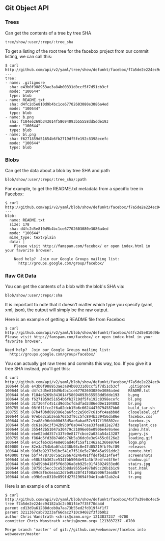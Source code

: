 ## Git Object API ##

### Trees ###

Can get the contents of a tree by tree SHA

	tree/show/:user/:repo/:tree_sha

To get a listing of the root tree for the facebox project from our commit listing, we can call this:

	$ curl http://github.com/api/v2/yaml/tree/show/defunkt/facebox/f7a5de2e224ec94182a3c2c081f4e7f4df70da4
	--- 
	tree: 
	- name: .gitignore
	  sha: e43b0f988953ae3a84b00331d0ccf5f7d51cb3cf
	  mode: "100644"
	  type: blob
	- name: README.txt
	  sha: d4fc2d5e810d9b4bc1ce67702603080e3086a4ed
	  mode: "100644"
	  type: blob
	- name: b.png
	  sha: f184e6269b343014f58694093b55558dd5dde193
	  mode: "100644"
	  type: blob
	- name: bl.png
	  sha: f6271859d51654b6fb2719df5fe192c8398ecefc
	  mode: "100644"
	  type: blob

### Blobs ###
	
Can get the data about a blob by tree SHA and path

	blob/show/:user/:repo/:tree_sha/:path

For example, to get the README.txt metadata from a specific tree in Facebox:

	$ curl http://github.com/api/v2/yaml/blob/show/defunkt/facebox/f7a5de2e224ec94182a3c2c081f4e7f4d/README.txt
	--- 
	blob: 
	  name: README.txt
	  size: 178
	  sha: d4fc2d5e810d9b4bc1ce67702603080e3086a4ed
	  mode: "100644"
	  mime_type: text/plain
	  data: |
	    Please visit http://famspam.com/facebox/ or open index.html in your favorite browser.

	    Need help?  Join our Google Groups mailing list:
	      http://groups.google.com/group/facebox/



### Raw Git Data ###

You can get the contents of a blob with the blob's SHA via:

	blob/show/:user/:repo/:sha

It is important to note that it doesn't matter which type you specify (yaml, xml, json), the output will simply be the raw output.

Here is an example of getting a README file from Facebox:

	$ curl http://github.com/api/v2/yaml/blob/show/defunkt/facebox/d4fc2d5e810d9b4bc1ce67702603080e3086a4ed
	Please visit http://famspam.com/facebox/ or open index.html in your favorite browser.

	Need help?  Join our Google Groups mailing list:
	  http://groups.google.com/group/facebox/

You can actually get raw trees and commits this way, too.  If you give it a tree SHA instead, you'll get this:

	$ curl http://github.com/api/v2/yaml/blob/show/defunkt/facebox/f7a5de2e224ec94182a3c2c081f4e7f4d
	100644 blob e43b0f988953ae3a84b00331d0ccf5f7d51cb3cf	.gitignore
	100644 blob d4fc2d5e810d9b4bc1ce67702603080e3086a4ed	README.txt
	100644 blob f184e6269b343014f58694093b55558dd5dde193	b.png
	100644 blob f6271859d51654b6fb2719df5fe192c8398ecefc	bl.png
	100644 blob 31f204fc451cd9dd5cfdadfad2d86ed0e1104882	br.png
	100755 blob 08f6f1fce2f6a02dcb15b6c66244470794587bb0	build_tar.sh
	100755 blob 87b4f8bd699386e3a6fcc2e50d7c61bfc4aabb8d	closelabel.gif
	100644 blob 97ebe3cab3eab76253f9cc5fc894b339456da86e	facebox.css
	100644 blob 2ea88c96ebb00d38d5ae6abad57c917f156802cc	facebox.js
	100644 blob dc61a86c3f342b930f0a0447cae33fee812e27d3	faceplant.css
	100644 blob 355442b51047a30479c21096e06e0906e4e9a4ee	index.html
	100644 blob ebe02bdd357c337e0e817fcbce2a034a54a13287	jquery.js
	100755 blob f864d5fd38b7466c76b5a36dc0e3e9455c0126e2	loading.gif
	100644 blob e41cfe5c654e8e05ad46f15af1c462a1360e9764	logo.png
	040000 tree 82e3a754b6a0fcb238b03c0e47d05219fbf9cf89	releases
	100644 blob 98d3e92373d1bc541e7f516e5e73b645a991ddc2	remote.html
	040000 tree bbf747873075ac28667d246491ffdefbd314fe4f	screenshots
	100644 blob e58b35b362ce5347bb5064e91a3bf8e4fed4f6ef	shadow.gif
	100644 blob 63459bb418f5f6d896a8eb925c01f45024933ed6	stairs.jpg
	100644 blob 38756c5ecc3ce53b8da9555a497bd9cc20b1b1c9	test.html
	100644 blob d99c8f6c6eaa12d7b49a20f41f08a5006f3ea8b7	tl.png
	100644 blob e99b6ec8310e859fd27519694f04e1babf2ab2c4	tr.png

Here is an example of a commit:

	$ curl http://github.com/api/v2/yaml/blob/show/defunkt/facebox/4bf7a39e8c4ec54f8b4cd594a3616d69004aba69
	tree f7a5de2e224ec94182a3c2c081f4e7f35f70da4d
	parent cd13d9a61288dceb0a7aa73b55ed2fd019f4f1f7
	parent 3211367cab73233af66dac2710c94682f3f3b9b2
	author Chris Wanstrath <chris@ozmm.org> 1213837237 -0700
	committer Chris Wanstrath <chris@ozmm.org> 1213837237 -0700

	Merge branch 'master' of git://github.com/webweaver/facebox into webweaver/master


